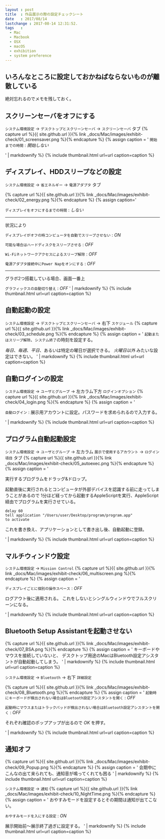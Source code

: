 ```yaml
---
layout : post
title  : 作品展示の際の設定チェックシート
date   : 2017/08/14
lastchange : 2017-08-14 12:31:52.
tags   :
  - Mac
  - Macbook
  - OSX
  - macOS
  - exhibition
  - system preference
---
```


## いろんなところに設定しておかねばならないものが離散している

絶対忘れるのでメモを残しておく。





## スクリーンセーバをオフにする

`システム環境設定` -> `デスクトップとスクリーンセーバ` -> `スクリーンセーバ` タブ
{% capture url %}{{ site.github.url }}{% link _docs/Mac/images/exhibit-check/01_screensaver.png %}{% endcapture %}
{% assign caption = '
`開始までの時間`
: *開始しない* 

' | markdownify %}
{% include thumbnail.html url=url caption=caption %}








## ディスプレイ、HDDスリープなどの設定

`システム環境設定` -> `省エネルギー` -> `電源アダプタ` タブ

{% capture url %}{{ site.github.url }}{% link _docs/Mac/images/exhibit-check/02_energy.png %}{% endcapture %}
{% assign caption='

`ディスプレイをオフにするまでの時間`
: *しない*

---

状況により

`ディスプレイがオフの時コンピュータを自動でスリープさせない`
: *ON*

`可能な場合はハードディスクをスリープさせる`
: *OFF*

`Wi-Fiネットワークアクセスによるスリープ解除`
: *OFF*

`電源アダプタ接続中にPower Napをオンにする`
: *OFF*

---

グラボ2つ搭載している場合、画面一番上

`グラフィックスの自動切り替え`
: *OFF*
' | markdownify %}
{% include thumbnail.html url=url caption=caption %}






## 自動起動の設定

`システム環境設定` -> `デスクトップとスクリーンセーバ` -> 右下 `スケジュール`
{% capture url %}{{ site.github.url }}{% link _docs/Mac/images/exhibit-check/03_schedule.png %}{% endcapture %}
{% assign caption = '
`起動またはスリープ解除`、`システム終了`の時刻を設定する。

*毎日*、*毎週*、*平日*、あるいは特定の曜日が選択できる。
*火曜日以外* みたいな設定はできない。
' | markdownify %}
{% include thumbnail.html url=url caption=caption %}







## 自動ログインの設定

`システム環境設定` -> `ユーザとグループ` -> 左カラム下方 `ログインオプション`
{% capture url %}{{ site.github.url }}{% link _docs/Mac/images/exhibit-check/04_login.png %}{% endcapture %}
{% assign caption = '

`自動ログイン`
: 展示用アカウントに設定。パスワードを求められるので入力する。

' | markdownify %}
{% include thumbnail.html url=url caption=caption %}








## プログラム自動起動設定

`システム環境設定` -> `ユーザとグループ` -> 左カラム `展示で使用するアカウント` -> `ログイン項目` タブ
{% capture url %}{{ site.github.url }}{% link _docs/Mac/images/exhibit-check/05_autoexec.png %}{% endcapture %}
{% assign caption = '

実行するプログラムをドラッグ&ドロップ。

起動直後に実行されるとコンピュータが外部デバイスを認識する前に走ってしまうことがあるので
1分ほど経ってから起動するAppleScriptを実行、AppleScript経由でプログラムを実行させている。

``` applescript
delay 60
tell application "/Users/user/Desktop/program/program.app" 
to activate
```

これを書き換え、アプリケーションとして書き出し後、自動起動に登録。

' | markdownify %}
{% include thumbnail.html url=url caption=caption %}





## マルチウィンドウ設定

`システム環境設定` -> `Mission Control`
{% capture url %}{{ site.github.url }}{% link _docs/Mac/images/exhibit-check/06_multiscreen.png %}{% endcapture %}
{% assign caption = '

`ディスプレイごとに個別の操作スペース`
: *OFF*

ログアウト後に適用される。
これをしないとシングルウィンドウでフルスクリーンになる。

' | markdownify %}
{% include thumbnail.html url=url caption=caption %}




## Bluetooth Setup Assistantを起動させない

{% capture url %}{{ site.github.url }}{% link _docs/Mac/images/exhibit-check/07_BSA.png %}{% endcapture %}
{% assign caption = '
キーボードやマウスを接続していないと、
デスクトップ用途のMacはBluetooth設定アシスタントが自動起動してしまう。
' | markdownify %}
{% include thumbnail.html url=url caption=caption %}


`システム環境設定` -> `Bluetooth` -> 右下 `詳細設定`

{% capture url %}{{ site.github.url }}{% link _docs/Mac/images/exhibit-check/08_Bluetooth.png %}{% endcapture %}
{% assign caption = '
`起動時にキーボードが検出されない場合はBluetooth設定アシスタントを開く`
: *OFF*

`起動時にマウスまたはトラックパッドが検出されない場合はBluetooth設定アシスタントを開く`
: *OFF*

それぞれ確認のポップアップが出るので *OK* を押す。

' | markdownify %}
{% include thumbnail.html url=url caption=caption %}


## 通知オフ

{% capture url %}{{ site.github.url }}{% link _docs/Mac/images/exhibit-check/09_Popup.png %}{% endcapture %}
{% assign caption = '
会期中にこんなの出て来られても、通知音が鳴ってくれても困る
' | markdownify %}
{% include thumbnail.html url=url caption=caption %}


`システム環境設定` -> `通知` 
{% capture url %}{{ site.github.url }}{% link _docs/Mac/images/exhibit-check/10_NightTime.png %}{% endcapture %}
{% assign caption = '
おやすみモードを設定するとその期間は通知が出てこない。

`おやすみモードを入にする設定`
: *ON* 

展示開始前〜展示終了過ぎに設定する。
' | markdownify %}
{% include thumbnail.html url=url caption=caption %}

